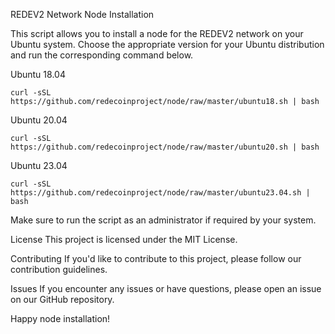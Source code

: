 REDEV2 Network Node Installation

This script allows you to install a node for the REDEV2 network on your Ubuntu system. Choose the appropriate version for your Ubuntu distribution and run the corresponding command below.

Ubuntu 18.04
```shell
curl -sSL https://github.com/redecoinproject/node/raw/master/ubuntu18.sh | bash
```
Ubuntu 20.04
```shell
curl -sSL https://github.com/redecoinproject/node/raw/master/ubuntu20.sh | bash
```
Ubuntu 23.04
```shell
curl -sSL https://github.com/redecoinproject/node/raw/master/ubuntu23.04.sh | bash
```
Make sure to run the script as an administrator if required by your system.

License
This project is licensed under the MIT License.

Contributing
If you'd like to contribute to this project, please follow our contribution guidelines.

Issues
If you encounter any issues or have questions, please open an issue on our GitHub repository.

Happy node installation!

